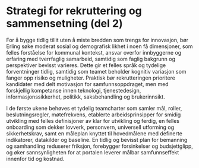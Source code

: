 # Strategi for rekruttering og sammensetning (del 2)

For å bygge tidlig tillit uten å miste bredden som trengs for innovasjon, bør Erling søke moderat sosial og demografisk likhet i noen få dimensjoner, som felles forståelse for kommunal kontekst, ansvar overfor innbyggerne og erfaring med tverrfaglig samarbeid, samtidig som faglig bakgrunn og perspektiver bevisst varieres. Dette gir et felles språk og tydelige forventninger tidlig, samtidig som teamet beholder kognitiv variasjon som fanger opp risiko og muligheter. Praktisk bør rekrutteringen prioritere kandidater med delt motivasjon for samfunnsoppdraget, men med forskjellig kompetanse innen teknologi, tjenestedesign, informasjonssikkerhet, politikk, saksbehandling og brukerinnsikt.

I de første ukene behøves et tydelig teamcharter som samler mål, roller, beslutningsregler, møtefrekvens, etablerte arbeidsprinsipper for smidig utvikling med felles definisjoner av klar for utvikling og ferdig, en felles onboarding som dekker lovverk, personvern, universell utforming og sikkerhetskrav, samt en måleplan knyttet til hovedmålene med definerte indikatorer, datakilder og baseline. En tidlig og bevisst plan for bemanning og samhandling reduserer friksjon, forebygger forsinkelser og budsjettglipp, og øker sannsynligheten for at portalen leverer målbar samfunnseffekt innenfor tid og kostnad.
